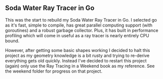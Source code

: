 ## Soda Water Ray Tracer in Go

This was the start to rebuild my Soda Water Ray Tracer in Go.  I selected go
as it's fast, simple to compile, has great parallel computing support
(with goroutines) and a robust garbage collector.  Plus, it has built in
performance profiling which will come in useful as a ray tracer is nearly
entirely CPU bound.

However, after getting some basic shapes working I decided to halt this project
as my geometry knowledge is a bit rusty and trying to re-derive everything
gets old quickly.  Instead I've decided to restart this project (again) only
use the Ray Tracing in a Weekend book as my reference.  See the weekend
folder for progress on that project.

